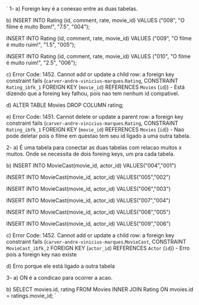 `
1- a) Foreign key é a conexao entre as duas tabelas.

b)
INSERT INTO Rating (id, comment, rate, movie_id)
VALUES ("008", "O filme é muito Bom!", "7.5", "004");

INSERT INTO Rating (id, comment, rate, movie_id)
VALUES ("009", "O filme é muito ruim!", "1.5", "005");

INSERT INTO Rating (id, comment, rate, movie_id)
VALUES ("010", "O filme é muito ruim!", "2.5", "006");

c) Error Code: 1452. Cannot add or update a child row: a foreign key constraint fails (`carver-andre-vinicius-marques`.`Rating`, CONSTRAINT `Rating_ibfk_1` FOREIGN KEY (`movie_id`) REFERENCES `Movies` (`id`)) - Está dizendo que a foreing key falhou, pois nao tem nenhum id compativel.

d) ALTER TABLE Movies DROP COLUMN rating;

e) Error Code: 1451. Cannot delete or update a parent row: a foreign key constraint fails (`carver-andre-vinicius-marques`.`Rating`, CONSTRAINT `Rating_ibfk_1` FOREIGN KEY (`movie_id`) REFERENCES `Movies` (`id`)) - Nao pode deletar pois o filme em questao tem seu id ligado a uma outra tabela.


2- a) É uma tabela para conectar as duas tabelas com relacao muitos x muitos. Onde se necessita de dois foreing keys, um pra cada tabela.

b)
INSERT INTO MovieCast(movie_id, actor_id) VALUES("004","001")

INSERT INTO MovieCast(movie_id, actor_id) VALUES("005","002")

INSERT INTO MovieCast(movie_id, actor_id) VALUES("006","003")

INSERT INTO MovieCast(movie_id, actor_id) VALUES("007","004")

INSERT INTO MovieCast(movie_id, actor_id) VALUES("008","005")

INSERT INTO MovieCast(movie_id, actor_id) VALUES("009","006")

c) Error Code: 1452. Cannot add or update a child row: a foreign key constraint fails (`carver-andre-vinicius-marques`.`MovieCast`, CONSTRAINT `MovieCast_ibfk_2` FOREIGN KEY (`actor_id`) REFERENCES `Actor` (`id`)) - Erro pois a foreign key nao existe

d) Erro porque ele está ligado a outra tabela

3- a) ON é a condicao para ocorrer a acao.

b) SELECT movies.id, rating FROM Movies INNER JOIN Rating ON mvoies.id = ratings.movie_id;
`


